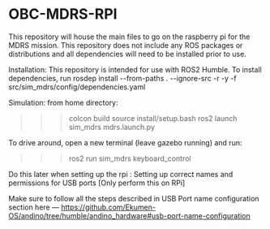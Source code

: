 # OBC-MDRS-RPI

This repository will house the main files to go on the raspberry pi for the MDRS mission. This repository does not include any ROS packages or distributions and all dependencies will need to be installed prior to use.


Installation:
This repository is intended for use with ROS2 Humble.
To install dependencies, run rosdep install --from-paths . --ignore-src -r -y -f src/sim_mdrs/config/dependencies.yaml


Simulation:
from home directory:
>>> colcon build
>>> source install/setup.bash
>>> ros2 launch sim_mdrs mdrs.launch.py

To drive around, open a new terminal (leave gazebo running) and run:
>>> ros2 run sim_mdrs keyboard_control

Do this later when setting up the rpi :
Setting up correct names and permissions for USB ports [Only perform this on RPi]

Make sure to follow all the steps described in USB Port name configuration section here — https://github.com/Ekumen-OS/andino/tree/humble/andino_hardware#usb-port-name-configuration